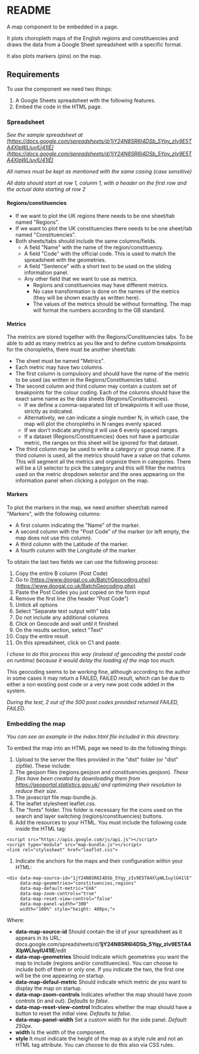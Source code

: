 # README #

A map component to be embedded in a page.

It plots choropleth maps of the English regions and constituencies and draws the data from a Google Sheet spreadsheet with a specific format.

It also plots markers (pins) on the map.

## Requirements

To use the component we need two things:

1. A Google Sheets spreadsheet with the following features.
1. Embed the code in the HTML page.

### Spreadsheet

*See the sample spreadsheet at [https://docs.google.com/spreadsheets/d/1jY24N8SR6I4DSb_5Yqy_zIv9E5TA4XlpWLIuylU41lE](https://docs.google.com/spreadsheets/d/1jY24N8SR6I4DSb_5Yqy_zIv9E5TA4XlpWLIuylU41lE)*

*All names must be kept as mentioned with the same casing (case sensitive)*

*All data should start at row 1, column 1, with a header on the first row and the actual data starting at row 2*

#### Regions/constituencies

- If we want to plot the UK regions there needs to be one sheet/tab named "Regions".
- If we want to plot the UK constituencies there needs to be one sheet/tab named "Constituencies".
- Both sheets/tabs should include the same columns/fields.
    - A field "Name" with the name of the region/constituency.
    - A field "Code" with the official code. This is used to match the spreadsheet with the geometries.
    - A field "Sentence" with a short text to be used on the sliding information panel.
    - Any other field that we want to use as metrics.
        - Regions and constituencies may have different metrics.
        - No case transformation is done on the names of the metrics (they will be shown exactly as written here).
        - The values of the metrics should be without formatting. The map will format the numbers according to the GB standard.

#### Metrics

The metrics are stored together with the Regions/Constituencies tabs. To be able to add as many metrics as you like and to define custom breakpoints for the choropleths, there must be another sheet/tab:

- The sheet must be named "Metrics".
- Each metric may have two columns.
- The first column is compulsory and should have the name of the metric to be used (as written in the Regions/Constituencies tabs).
- The second column and third column may contain a custom set of breakpoints for the colour coding. Each of the columns should have the exact same name as the data sheets (Regions/Constituencies).
  - If we define a comma-separated list of breakpoints it will use those, strictly as indicated.
  - Alternatively, we can indicate a single number N, in which case, the map will plot the choropleths in N ranges evenly spaced.
  - If we don't indicate anything it will use 6 evenly spaced ranges.
  - If a dataset (Regions/Constituencies) does not have a particular metric, the ranges on this sheet will be ignored for that dataset.
- The third column may be used to write a category or group name. If a third column is used, all the metrics should have a value on that column. This will segment all the metrics and organize them in categories. There will be a UI selector to pick the category and this will filter the metrics used on the metric dropdown selector and the ones appearing on the information panel when clicking a polygon on the map.


#### Markers

To plot the markers in the map, we need another sheet/tab named "Markers", with the following columns:

- A first column indicating the "Name" of the marker.
- A second column with the "Post Code" of the marker (or left empty, the map does not use this column).
- A third column with the Latitude of the marker.
- A fourth column with the Longitude of the marker.

To obtain the last two fields we can use the following process:

1. Copy the entire B column (Post Code)
1. Go to [https://www.doogal.co.uk/BatchGeocoding.php](https://www.doogal.co.uk/BatchGeocoding.php)
1. Paste the Post Codes you just copied on the form input
1. Remove the first line (the header "Post Code")
1. Untick all options
1. Select "Separate text output with" tabs
1. Do not include any additional columns
1. Click on Geocode and wait until it finished
1. On the results section, select "Text"
1. Copy the entire result
1. On this spreadsheet, click on C1 and paste.

*I chose to do this process this way (instead of geocoding the postal code on runtime) because it would delay the loading of the map too much.*

This geocoding seems to be working fine, although according to the author in some cases it may return a FAILED, FAILED result, which can be due to either a non existing post code or a very new post code added in the system.

*During the test, 2 out of the 500 post codes provided returned FAILED, FAILED.*

### Embedding the map

*You can see an example in the index.html file included in this directory.*

To embed the map into an HTML page we need to do the following things:

1. Upload to the server the files provided in the "dist" folder (or "dist" zipfile). These include:
  1. The geojson files (regions.geojson and constituencies.geojson). *These files have been created by downloading them from https://geoportal.statistics.gov.uk/ and optimizing their resolution to reduce their size.*
  1. The javascript file map-bundle.js.
  1. The leaflet stylesheet leaflet.css.
  1. The "fonts" folder. This folder is necessary for the icons used on the search and layer switching (regions/constituencies) buttons.
1. Add the resources to your HTML. You must include the following code inside the <HEAD> HTML tag:
```
<script src="https://apis.google.com/js/api.js"></script>
<script type="module" src="map-bundle.js"></script>
<link rel="stylesheet" href="leaflet.css">
```
1. Indicate the anchors for the maps and their configuration within your HTML:
```
<div data-map-source-id="1jY24N8SR6I4DSb_5Yqy_zIv9E5TA4XlpWLIuylU41lE"
     data-map-geometries="constituencies,regions"
     data-map-default-metric="GVA"
     data-map-zoom-controls="true"
     data-map-reset-view-control="false"
     data-map-panel-width="300"
     width="100%" style="height: 400px;">
```
Where:

- **data-map-source-id**
Should contain the id of your spreadsheet as it appears in its URL:
docs.google.com/spreadsheets/d/**1jY24N8SR6I4DSb_5Yqy_zIv9E5TA4XlpWLIuylU41lE**/edit
- **data-map-geometries**
Should indicate which geometries you want the map to include (regions and/or constituencies). You can choose to include both of them or only one. If you indicate the two, the first one will be the one appearing on startup.
- **data-map-defaul-metric**
Should indicate which metric de you want to display the map on startup.
- **data-map-zoom-controls**
Indicates whether the map should have zoom controls (in and out). *Defaults to false*.
- **data-map-reset-view-control**
Indicates whether the map should have a button to reset the initial view. *Defaults to false*.
- **data-map-panel-width**
Set a custom width for the side panel. *Default: 250px*.
- **width**
Is the width of the component.
- **style**
It must indicate the height of the map as a style rule and not an HTML tag attribute. You can choose to do this also via CSS rules.
